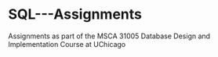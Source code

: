 # SQL---Assignments

Assignments as part of the MSCA 31005 Database Design and Implementation Course at UChicago
